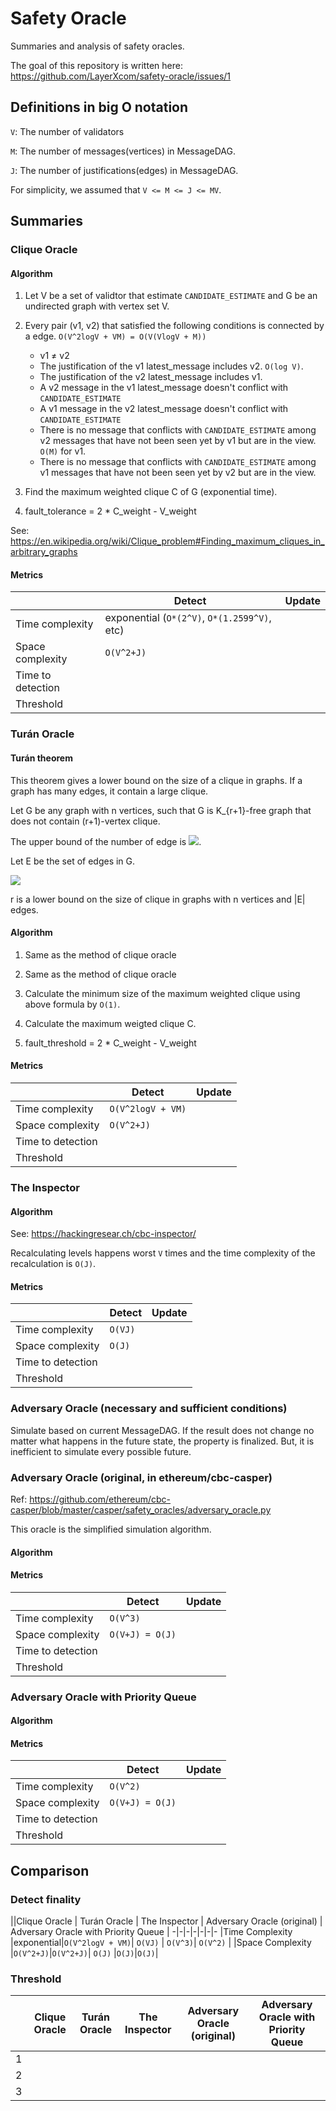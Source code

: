 # Safety Oracle
Summaries and analysis of safety oracles.

The goal of this repository is written here: https://github.com/LayerXcom/safety-oracle/issues/1


## Definitions in big O notation

`V`: The number of validators

`M`: The number of messages(vertices) in MessageDAG.

`J`: The number of justifications(edges) in MessageDAG.

For simplicity, we assumed that `V <= M <= J <= MV`.

## Summaries

### Clique Oracle

#### Algorithm

1. Let V be a set of validtor that estimate `CANDIDATE_ESTIMATE` and G be an undirected graph with vertex set V.

2. Every pair (v1, v2) that satisfied the following conditions is connected by a edge. `O(V^2logV + VM) = O(V(VlogV + M))`
    - v1 ≠ v2
    - The justification of the v1 latest_message includes v2. `O(log V)`.
    - The justification of the v2 latest_message includes v1.
    - A v2 message in the v1 latest_message doesn't conflict with `CANDIDATE_ESTIMATE`
    - A v1 message in the v2 latest_message doesn't conflict with `CANDIDATE_ESTIMATE`
    - There is no message that conflicts with `CANDIDATE_ESTIMATE` among v2 messages that have not been seen yet by v1 but are in the view. `O(M)` for v1.
    - There is no message that conflicts with `CANDIDATE_ESTIMATE` among v1 messages that have not been seen yet by v2 but are in the view.

3. Find the maximum weighted clique C of G (exponential time).

4. fault_tolerance = 2 * C_weight - V_weight

See: https://en.wikipedia.org/wiki/Clique_problem#Finding_maximum_cliques_in_arbitrary_graphs


#### Metrics

|| Detect | Update |
-|-|-
| Time complexity | exponential (`O*(2^V)`, `O*(1.2599^V)`, etc) | |
| Space complexity | `O(V^2+J)` | |
| Time to detection | | |
| Threshold | | |

### Turán Oracle

#### Turán theorem

This theorem gives a lower bound on the size of a clique in graphs.
If a graph has many edges, it contain a large clique.

Let G be any graph with n vertices, such that G is K_{r+1}-free graph that does not contain (r+1)-vertex clique.

The upper bound of the number of edge is ![](https://i.gyazo.com/0dca1e7495205a9ddd8277a5bd13e6fa.png).

Let E be the set of edges in G.

![](https://i.gyazo.com/db867537543776cfc9a2ad872d5d7322.png)

r is a lower bound on the size of clique in graphs with n vertices and |E| edges.

#### Algorithm

1. Same as the method of clique oracle

2. Same as the method of clique oracle

3. Calculate the minimum size of the maximum weighted clique using above formula by `O(1)`.

4. Calculate the maximum weigted clique C.

5. fault_threshold = 2 * C_weight - V_weight

#### Metrics

|| Detect | Update |
-|-|-
| Time complexity | `O(V^2logV + VM)`| |
| Space complexity | `O(V^2+J)` | |
| Time to detection | | |
| Threshold | | |

### The Inspector

#### Algorithm

See: https://hackingresear.ch/cbc-inspector/

Recalculating levels happens worst `V` times and the time complexity of the recalculation is `O(J)`.

#### Metrics

|| Detect | Update |
-|-|-
| Time complexity | `O(VJ)` | |
| Space complexity | `O(J)` | |
| Time to detection | | |
| Threshold | | |


### Adversary Oracle (necessary and sufficient conditions)

Simulate based on current MessageDAG.
If the result does not change no matter what happens in the future state, the property is finalized.
But, it is inefficient to simulate every possible future.

### Adversary Oracle (original, in ethereum/cbc-casper)
Ref: https://github.com/ethereum/cbc-casper/blob/master/casper/safety_oracles/adversary_oracle.py

This oracle is the simplified simulation algorithm.

#### Algorithm

#### Metrics

|| Detect | Update |
-|-|-
| Time complexity | `O(V^3)` | |
| Space complexity | `O(V+J) = O(J)`| |
| Time to detection | | |
| Threshold | | |



### Adversary Oracle with Priority Queue

#### Algorithm

#### Metrics

|| Detect | Update |
-|-|-
| Time complexity | `O(V^2)` | |
| Space complexity | `O(V+J) = O(J)` | |
| Time to detection | | |
| Threshold | | |


## Comparison


### Detect finality
||Clique Oracle | Turán Oracle |  The Inspector | Adversary Oracle (original) | Adversary Oracle with Priority Queue |
-|-|-|-|-|-|-
|Time Complexity |exponential|`O(V^2logV + VM)`| `O(VJ)` | `O(V^3)`| `O(V^2)` |
|Space Complexity |`O(V^2+J)`|`O(V^2+J)`| `O(J)` |`O(J)`|`O(J)`|


### Threshold

||Clique Oracle | Turán Oracle | The Inspector |  Adversary Oracle (original) | Adversary Oracle with Priority Queue |
-|-|-|-|-|-
|1 ||||
|2 ||||
|3 ||||